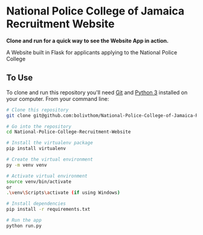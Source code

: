 # National Police College of Jamaica Recruitment Website

**Clone and run for a quick way to see the Website App in action.**

A Website built in Flask for applicants applying to the National Police College

## To Use

To clone and run this repository you'll need [Git](https://git-scm.com) and [Python 3](https://www.python.org/downloads/) installed on your computer. From your command line:

```bash
# Clone this repository
git clone git@github.com:bolivthom/National-Police-College-of-Jamaica-Recruitment-Website.git

# Go into the repository
cd National-Police-College-Recruitment-Website

# Install the virtualenv package
pip install virtualenv

# Create the virtual environment
py -m venv venv 

# Activate virtual environment
source venv/bin/activate
or
.\venv\Scripts\activate (if using Windows)

# Install dependencies
pip install -r requirements.txt

# Run the app
python run.py
```

